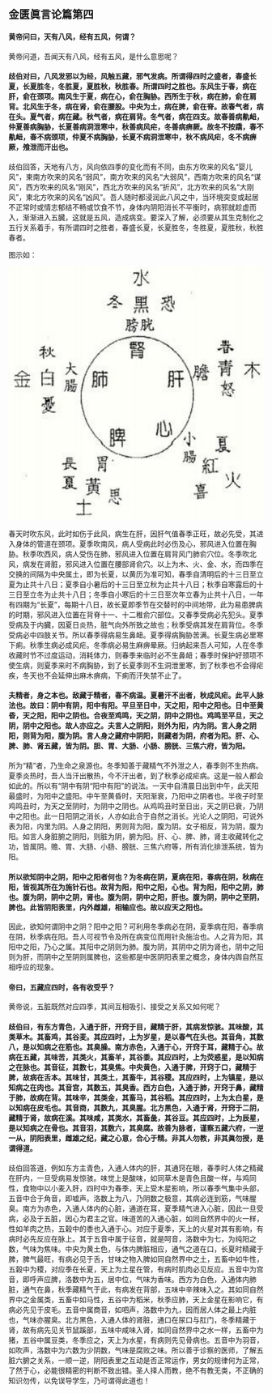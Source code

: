 ## 金匮眞言论篇第四

#### 黄帝问曰，天有八风，经有五风，何谓？

黄帝问道，吾闻天有八风，经有五风，是什么意思呢？

#### 歧伯对曰，八风发邪以为经，风触五藏，邪气发病。所谓得四时之盛者，春盛长夏，长夏胜冬，冬胜夏，夏胜秋，秋胜春。所谓四时之胜也。东风生于春，病在肝，俞在颈项。南风生于夏，病在心，俞在胸胁。西所生于秋，病在肺，俞在肩背。北风生于冬，病在肾，俞在腰股。中央为土，病在脾，俞在脊。故春气者，病在头。夏气者，病在藏。秋气者，病在肩背。冬气者，病在四支。故春善病鼽衄，仲夏善病胸胁，长夏善病洞泄寒中，秋善病风疟，冬善病痹厥。故冬不按蹻，春不鼽衄，春不病颈项，仲夏不病胸胁，长夏不病洞泄寒中，秋不病风疟，冬不病痹厥，飧泄而汗出也。

歧伯回答，天地有八方，风向依四季的变化而有不同，由东方吹来的风名“婴儿风”，柬南方吹来的风名“弱风”，南方吹来的风名“大弱风”，西南方吹来的风名“谋风”，西方吹来的风名“刚风”，西北方吹来的风名“折风”，北方吹来的风名“大刚风”，柬北方吹来的风名“凶风”。吾人随时都浸润此八风之中，当环境突变或起居不正常时或情志郁结不畅或饮食不节，身体内阴阳消长不平衡时，病邪就趁虚而入，渐渐进入五臓，这就是五风，造成病变。要深入了解，必须要从其生克制化之五行关系着手，有所谓四时之胜者，春盛长夏，长夏胜冬，冬胜夏，夏胜秋，秋胜春者。

图示如：

![图片](./img/金匮眞言论01.jpg)

春天时吹东风，此时如伤于此风，病生在肝，因肝气值春季正旺，故必先受，其进入身体的管道在颈项。夏季吹南风，病人受病此时必伤及心，邪风进入位置在胸胁。秋季吹西风，病人受伤在肺，邪风进入位置在肩背风门肺俞穴位。冬季吹北风，病发在肾脏，邪风进入位置在腰部肾俞穴。以上为木、火、金、水，而四季在交换的间隔为中央属土，即为长夏，以黄历为准可知，春季自清明后的十三日至立夏为止共十八日；夏季自小暑后的十三日至立秋为止共十八日；秋季自寒露后的十三日至立冬为止共十八日；冬季自小寒后的十三日至次年立春为止共十八日，一年有四期为“长夏”，每期十八日，故长夏即季节在交替时的中间地带，此为易患脾病的时期，邪风进入位置在背脊十一、十二稚俞穴部位。又春季受病必先犯头。夏季受病及于内臓，因夏日炎热，脏气向外所致之故也；秋季受病其发在肩背位。冬季受病必中四肢关节。所以春季得病易生鼻衄。夏季得病胸胁苦满。长夏生病必里寒下痢。秋季生病必成风疟。冬季病必易生麻痹晕厥。归纳起来吾人可知，人在冬季收藏时节不过度运动，消耗体力，则春季来临时必不生鼻衄；春季时保护好颈项不使生病，则夏季来时不病胸胁，到了长夏季则不生洞泄里寒，到了秋季也不会得疟疾，冬天也不会延伸出麻木痹病，下痢而汗失禁不止了。

#### 夫精者，身之本也。敌藏于精者，春不病温。夏暑汗不出者，秋成风疟。此平人脉法也。故曰：阴中有阴，阳中有阳。平旦至日中，天之阳，阳中之阳也。日中至黄昏，天之阳，阳中之阴也。合夜至鸡鸣，天之阴，阴中之阴也。鸡鸣至平旦，天之阴，阴中之阳也。故人亦应之。夫言人之阴阳，则外为阳，内为阴。言人身之阴阳，则背为阳，腹为阴。言人身之藏府中阴阳，则藏者为阴，府者为阳。肝、心、脾、肺、肾五藏，皆为阴。胆、胃、大肠、小肠、膀胱、三焦六府，皆为阳。

所为“精”者，乃生命之泉源也。冬季知善于藏精气不外泄之人，春季则不生热病。夏季炎热时，吾人当汗出散热，今不汗出者，到了秋季必成疟病。这是一般人都会如此的。所以有“阴中有阴“阳中有阳”的说法。一天中自清晨日出到中午，此天阳最盛时，为阳中之盛阳。中午至黄昏时，天阳渐衰，乃阳中之阴者也。半夜子时至鸡鸣丑时，为天之至阴时，为阴中之阴也。从鸡鸣丑时至日出，天之阴已衰，乃阴中之阳也。此一日阳阴之消长，人亦如此合于自然之消长。光论人之阴阳，可说外表为阳，内里为阴。人身之阴阳，男则背为阳，腹为阴。女子相反，背为阴，腹为阳。如言人身脏腑之阴阳，则脏为阴，腑为阳。肝、心、脾、肺，肾主收藏转化之功，皆属阴。赡、胃、大肠、小肠、膀胱、三焦六府等，所有消化排泄系统，皆为阳。

#### 所以欲知阴中之阴，阳中之阳者何也？为冬病在阴，夏病在阳，春病在阴，秋病在阳，皆视其所在为施针石也。故背为阳，阳中之阳，心也。背为阳，阳中之阴，肺也。腹为阴，阴中之阴，肾也。腹为阴，阴中之阳，肝也。腹为阴，阴中之至阴，脾也。此皆阴阳表里，内外雌雄，相输应也。故以应天之阳也。

因此，欲知何谓阴中之阴？阳中之阳？可利用冬季病必在阴，夏季病在阳，春季病在阴，秋季病在阳。吾人可视节令及所在病变位而用针灸施治也。人之背为阳，其阳中之阳，乃心之属。其阳中之阴则为肺。腹为阴，其阴中之阴为肾也，阴中之阳则为肝，而阴中之至阴则属脾也，这些都是中医阴阳表里之概念，身体内舆自然互相呼应的现象。

#### 帝曰，五藏应四时，各有收受乎？

黄帝说，五脏既然对应四季，其间互相吸引、接受之关系又如何呢？

#### 歧伯曰，有东方青色，入通于肝，开窍于目，藏精于肝，其病发惊骇。其味酸，其类草木。其畜鸡，其谷麦。其应四时，上为岁星，是以春气在头也。其音角，其数八，是以知病之在筋也。其臭臊。南方赤色，入通于心，开窍于耳，藏精于心。故病在五藏，其味苦，其类火，其畜羊，其谷黍。其应四时，上为荧惑星，是以知病之在脉也。其音征，其数七，其臭焦。中央黄色，入通于脾，开窍于口，藏精于脾，故病在舌本。其味甘，其类土，其畜牛，其谷稷。其应四时，上为镇星，是以知病之在肉也。其音宫，其数五，其臭香。西方白色，入通于肺，开窍于鼻，藏精于肺，故病在背。其味辛，其类金，其畜马，其谷稻。其应四时，上为太白星，是以知病在皮毛也。其音商，其数九，其臭腥。北方黑色，入通于肾，开窍于二阴，藏精于肾，故病在溪。其味咸，其类水，其畜彘，其谷豆。其应四时，上为辰星，是以知病之在骨也。其音羽，其数六，其臭腐。故善为脉者，谨察五藏六府，一逆一从，阴阳表里，雌雄之纪，藏之心意，合心于精。非其人勿教，非其眞勿授，是谓得道。

歧伯回答道，例如东方主青色，入通人体内的肝，其通窍在眼，春季时人体之精藏在肝内，一旦受病易发惊骇。味觉上是酸味，如同草木是青色且酸一样，与鸡同性，食物中以小麦入肝，四时中为春季，天上受木星影响，所以春季气集中头部，五音中合于角音，即嘘声。洛数上为八，乃阴数之极意，其病必连到筋，气味腥臭。南方为赤色，入通人体内的心脏，通道在耳，夏季精气进入心脏，因此一旦受病，必及于五脏，因心为君主之官。味道苦的入通心脏，如同自然界中的火一样，性如羊肉之热，五榖中的黍也入通于心。对应于夏季，天上的火星对其有影响，有病时必先反应在脉上。其于五音中属于征音，就是呵音，洛数中为七，为纯阳之数，气味为焦味。中央为黄土色，与体内脾脏相应，通气之道在口，长夏时精藏于脾，脾气最旺，有病必见于舌，甘味之物入脾如同自然界中之土，五畜中如牛性，五榖中为稷，对应季在长夏，天上为土星在管，有病时肌肉必见反应。五音中为宫音，即呼声应脾，洛数中为五，居中位，气味为香味。西方为白色，入通体内肺脏，通气在鼻，秋季藏精气于此，有病发在背部，五味中辛辣味入之。其如同自然界中之金属类，五畜中如马性，五谷中为稻米，秋季应肺，天上金星在影响它，有病必先见于皮毛。五音中属商音，如呬声，洛数中为九，因而居人体之最上内脏也，气味亦腥臭。北方黑色，入通人体的肾脏，通口在尿口与肛门，冬季精藏于肾，故有病先见关节鼠蹊部，五味中咸味入肾，如同自然界中之水一样，五畜中为猪，五谷中属豆类，冬季应之，天上为水星，有病则先见骨病也。五音中为羽音，如吹声，洛数中为六数为少阴数，气味是腐败之味。所以善于诊察的医师，了解五脏六腑之关系，一顺一逆，阴阳表里之互动是否正常运作，男女的规律何为正常，了然于心，必能很精密的判断不致出错。圣人择人而教，绝不有教无类，不正确的知识勿传，以免误导学生，乃可谓得此道也！